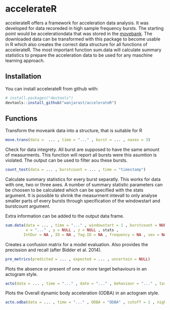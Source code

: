 
<!-- README.md is generated from README.Rmd. Please edit that file -->
accelerateR
===========

accelerateR offers a framework for acceleration data analysis. It was developed for data recoreded in high sample frequency bursts. The starting point would be accelerationdata that was stored in the [movebank](https://www.movebank.org). The downloaded data can be transformed with this package to become usable in R which also creates the correct data structure for all functions of accelerateR. The most important function sum.data will calculate summary statistics to prepare the acceleration data to be used for any maschine learning approach.

Installation
------------

You can install accelerateR from github with:

``` r
# install.packages("devtools")
devtools::install_github("wanjarast/accelerateR")
```

Functions
---------

Transform the moveank data into a structure, that is suitable for R

``` r
move.trans(data =  ... , time = "..." , burst = ... , naxes = 3)
```

Check for data integrety. All burst are supposed to have the same amount of measurments. This function will report all bursts were this asumtion is violated. The output can be used to filter aou these bursts.

``` r
count_test(data = ... , burstcount = ... , time = "timestamp")
```

Calculate summary statistics for every burst separatly. This works for data with one, two or three axes. A number of summary statistic parameters can be choosen to be calculated which can be specified with the stats argument. It is possible to shrink the measurment intevall to only analyse smaller parts of every bursts through specification of the windowstart and burstcount argument.

Extra information can be added to the output data frame.

``` r
sum.data(data = ... , time = "..." , windowstart = 1 , burstcount = NULL, 
         x = "..." , y = NULL , z = NULL , stats , 
        IntDur = NA , ID = NA , Tag.ID = NA , frequency = NA , sex = NA)
```

Creates a confusion matrix for a model evaluation. Also provides the precission and recall (after Bidder et al. 2014).

``` r
pre_metrics(predicted = ... , expected = ... , uncertain = NULL)
```

Plots the absence or present of one or more target behaviours in an actogram style.

``` r
acto(data = ... , time = "..." , date = "..." , behaviour = "..." , target.bev = ... , daily = FALSE)
```

Plots the Overall dynamic body acceleration (ODBA) in an actogram style.

``` r
acto.odba(data = ... , time = "..." , ODBA = "ODBA" , cutoff = 1 , night.shift = FALSE)
```
